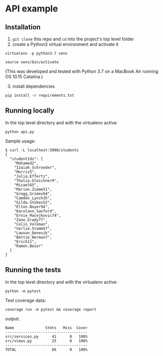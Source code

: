 # API example

## Installation

1. `git clone` this repo and `cd` into the project's top level folder
2. create a Python3 virtual environment and activate it

`virtualenv -p python3.7 venv`

`source venv/bin/activate`

(This was developed and tested with Python 3.7 on a MacBook Air running OS 10.15 Catalina.)

3. install dependencies

`pip install -r requirements.txt`

## Running locally

In the top level directory and with the virtualenv active:

`python api.py`

Sample usage:
```
$ curl -L localhost:5000/students
{
  "studentIds": [
    "Mohamed2",
    "Izaiah_Schroeder",
    "Morris5",
    "Julia.Effertz",
    "Thalia.Gleichner9",
    "Misael65",
    "Marion.Zieme51",
    "Gregg_Grimes64",
    "Camden_Lynch35",
    "Gilda.Stokes52",
    "Elton.Boyer94",
    "Karolann_Sanford",
    "Ernie_Macejkovic74",
    "Zane_Grady77",
    "Colin_Volkman",
    "Verlie.Stamm57",
    "Lawson_Denesik",
    "Bettie_Herman7",
    "Erick11",
    "Ramon.Beier"
  ]
}
```

## Running the tests

In the top level directory and with the virtualenv active:

`python -m pytest`

Test coverage data:

`coverage run -m pytest && coverage report`

output:

```
Name              Stmts   Miss  Cover
-------------------------------------
src/services.py      41      0   100%
src/views.py         25      0   100%
-------------------------------------
TOTAL                66      0   100%
```
